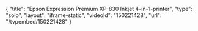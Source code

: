 {
    "title": "Epson Expression Premium XP-830 Inkjet 4-in-1-printer",
    "type": "solo",
    "layout": "iframe-static",
    "videoId": "150221428",
    "url": "\/tvpembed\/150221428"
}